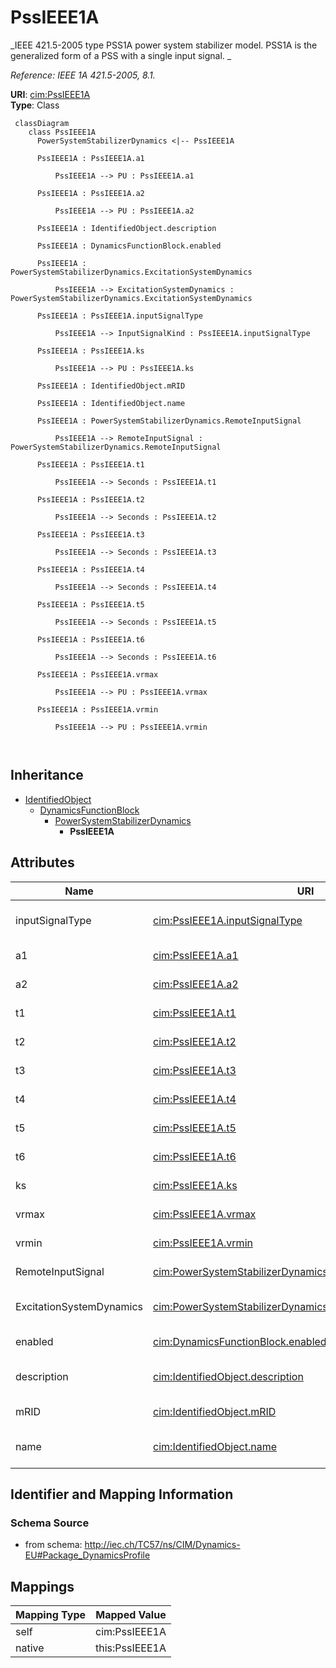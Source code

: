 # PssIEEE1A


_IEEE 421.5-2005 type PSS1A power system stabilizer model. PSS1A is the generalized form of a PSS with a single input signal. _

_Reference: IEEE 1A 421.5-2005, 8.1._





**URI**: [cim:PssIEEE1A](http://iec.ch/TC57/CIM100#PssIEEE1A)<br />
**Type**: Class




```mermaid
 classDiagram
    class PssIEEE1A
      PowerSystemStabilizerDynamics <|-- PssIEEE1A
      
      PssIEEE1A : PssIEEE1A.a1
        
          PssIEEE1A --> PU : PssIEEE1A.a1
        
      PssIEEE1A : PssIEEE1A.a2
        
          PssIEEE1A --> PU : PssIEEE1A.a2
        
      PssIEEE1A : IdentifiedObject.description
        
      PssIEEE1A : DynamicsFunctionBlock.enabled
        
      PssIEEE1A : PowerSystemStabilizerDynamics.ExcitationSystemDynamics
        
          PssIEEE1A --> ExcitationSystemDynamics : PowerSystemStabilizerDynamics.ExcitationSystemDynamics
        
      PssIEEE1A : PssIEEE1A.inputSignalType
        
          PssIEEE1A --> InputSignalKind : PssIEEE1A.inputSignalType
        
      PssIEEE1A : PssIEEE1A.ks
        
          PssIEEE1A --> PU : PssIEEE1A.ks
        
      PssIEEE1A : IdentifiedObject.mRID
        
      PssIEEE1A : IdentifiedObject.name
        
      PssIEEE1A : PowerSystemStabilizerDynamics.RemoteInputSignal
        
          PssIEEE1A --> RemoteInputSignal : PowerSystemStabilizerDynamics.RemoteInputSignal
        
      PssIEEE1A : PssIEEE1A.t1
        
          PssIEEE1A --> Seconds : PssIEEE1A.t1
        
      PssIEEE1A : PssIEEE1A.t2
        
          PssIEEE1A --> Seconds : PssIEEE1A.t2
        
      PssIEEE1A : PssIEEE1A.t3
        
          PssIEEE1A --> Seconds : PssIEEE1A.t3
        
      PssIEEE1A : PssIEEE1A.t4
        
          PssIEEE1A --> Seconds : PssIEEE1A.t4
        
      PssIEEE1A : PssIEEE1A.t5
        
          PssIEEE1A --> Seconds : PssIEEE1A.t5
        
      PssIEEE1A : PssIEEE1A.t6
        
          PssIEEE1A --> Seconds : PssIEEE1A.t6
        
      PssIEEE1A : PssIEEE1A.vrmax
        
          PssIEEE1A --> PU : PssIEEE1A.vrmax
        
      PssIEEE1A : PssIEEE1A.vrmin
        
          PssIEEE1A --> PU : PssIEEE1A.vrmin
        
      
```





## Inheritance
* [IdentifiedObject](IdentifiedObject.md)
    * [DynamicsFunctionBlock](DynamicsFunctionBlock.md)
        * [PowerSystemStabilizerDynamics](PowerSystemStabilizerDynamics.md)
            * **PssIEEE1A**



## Attributes


| Name | URI | Cardinality and Range | Description | Inheritance |
| ---  | --- | --- | --- | --- |
| inputSignalType | [cim:PssIEEE1A.inputSignalType](http://iec.ch/TC57/CIM100#PssIEEE1A.inputSignalType) | 1..1 <br />  [InputSignalKind](InputSignalKind.md)  | Type of input signal (rotorAngularFrequencyDeviation, generatorElectricalPowe... | direct |
| a1 | [cim:PssIEEE1A.a1](http://iec.ch/TC57/CIM100#PssIEEE1A.a1) | 1..1 <br />  [PU](PU.md)  | PSS signal conditioning frequency filter constant (<i>A1</i>) | direct |
| a2 | [cim:PssIEEE1A.a2](http://iec.ch/TC57/CIM100#PssIEEE1A.a2) | 1..1 <br />  [PU](PU.md)  | PSS signal conditioning frequency filter constant (<i>A2</i>) | direct |
| t1 | [cim:PssIEEE1A.t1](http://iec.ch/TC57/CIM100#PssIEEE1A.t1) | 1..1 <br />  [Seconds](Seconds.md)  | Lead/lag time constant (<i>T1</i>) (&gt;= 0) | direct |
| t2 | [cim:PssIEEE1A.t2](http://iec.ch/TC57/CIM100#PssIEEE1A.t2) | 1..1 <br />  [Seconds](Seconds.md)  | Lead/lag time constant (<i>T2</i>) (&gt;= 0) | direct |
| t3 | [cim:PssIEEE1A.t3](http://iec.ch/TC57/CIM100#PssIEEE1A.t3) | 1..1 <br />  [Seconds](Seconds.md)  | Lead/lag time constant (<i>T3</i>) (&gt;= 0) | direct |
| t4 | [cim:PssIEEE1A.t4](http://iec.ch/TC57/CIM100#PssIEEE1A.t4) | 1..1 <br />  [Seconds](Seconds.md)  | Lead/lag time constant (<i>T4</i>) (&gt;= 0) | direct |
| t5 | [cim:PssIEEE1A.t5](http://iec.ch/TC57/CIM100#PssIEEE1A.t5) | 1..1 <br />  [Seconds](Seconds.md)  | Washout time constant (<i>T5</i>) (&gt;= 0) | direct |
| t6 | [cim:PssIEEE1A.t6](http://iec.ch/TC57/CIM100#PssIEEE1A.t6) | 1..1 <br />  [Seconds](Seconds.md)  | Transducer time constant (<i>T6</i>) (&gt;= 0) | direct |
| ks | [cim:PssIEEE1A.ks](http://iec.ch/TC57/CIM100#PssIEEE1A.ks) | 1..1 <br />  [PU](PU.md)  | Stabilizer gain (<i>Ks</i>) | direct |
| vrmax | [cim:PssIEEE1A.vrmax](http://iec.ch/TC57/CIM100#PssIEEE1A.vrmax) | 1..1 <br />  [PU](PU.md)  | Maximum stabilizer output (<i>Vrmax</i>) (&gt; PssIEEE1A | direct |
| vrmin | [cim:PssIEEE1A.vrmin](http://iec.ch/TC57/CIM100#PssIEEE1A.vrmin) | 1..1 <br />  [PU](PU.md)  | Minimum stabilizer output (<i>Vrmin</i>) (&lt; PssIEEE1A | direct |
| RemoteInputSignal | [cim:PowerSystemStabilizerDynamics.RemoteInputSignal](http://iec.ch/TC57/CIM100#PowerSystemStabilizerDynamics.RemoteInputSignal) | 0..* <br />  [RemoteInputSignal](RemoteInputSignal.md)  | Remote input signal used by this power system stabilizer model | [PowerSystemStabilizerDynamics](PowerSystemStabilizerDynamics.md) |
| ExcitationSystemDynamics | [cim:PowerSystemStabilizerDynamics.ExcitationSystemDynamics](http://iec.ch/TC57/CIM100#PowerSystemStabilizerDynamics.ExcitationSystemDynamics) | 1..1 <br />  [ExcitationSystemDynamics](ExcitationSystemDynamics.md)  | Excitation system model with which this power system stabilizer model is asso... | [PowerSystemStabilizerDynamics](PowerSystemStabilizerDynamics.md) |
| enabled | [cim:DynamicsFunctionBlock.enabled](http://iec.ch/TC57/CIM100#DynamicsFunctionBlock.enabled) | 1..1 <br />  boolean  | Function block used indicator | [DynamicsFunctionBlock](DynamicsFunctionBlock.md) |
| description | [cim:IdentifiedObject.description](http://iec.ch/TC57/CIM100#IdentifiedObject.description) | 0..1 <br />  string  | The description is a free human readable text describing or naming the object | [IdentifiedObject](IdentifiedObject.md) |
| mRID | [cim:IdentifiedObject.mRID](http://iec.ch/TC57/CIM100#IdentifiedObject.mRID) | 1..1 <br />  string  | Master resource identifier issued by a model authority | [IdentifiedObject](IdentifiedObject.md) |
| name | [cim:IdentifiedObject.name](http://iec.ch/TC57/CIM100#IdentifiedObject.name) | 0..1 <br />  string  | The name is any free human readable and possibly non unique text naming the o... | [IdentifiedObject](IdentifiedObject.md) |









## Identifier and Mapping Information







### Schema Source


* from schema: http://iec.ch/TC57/ns/CIM/Dynamics-EU#Package_DynamicsProfile





## Mappings

| Mapping Type | Mapped Value |
| ---  | ---  |
| self | cim:PssIEEE1A |
| native | this:PssIEEE1A |




